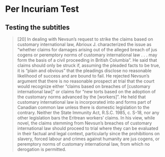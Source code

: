 # Per Incuriam Test
## Testing the subtitles

> [20]                          In dealing with Nevsun’s request to strike the claims based on customary international law, Abrioux J. characterized the issue as “whether claims for damages arising out of the alleged breach of jus cogens or peremptory norms of customary international law . . . may form the basis of a civil proceeding in British Columbia”. He said that claims should only be struck if, assuming the pleaded facts to be true, it is “plain and obvious” that the pleadings disclose no reasonable likelihood of success and are bound to fail. He rejected Nevsun’s argument that there is no reasonable prospect at trial that the court would recognize either “claims based on breaches of [customary international law]” or claims for “new torts based on the adoption of the customary norms advanced by the [workers]”. He held that customary international law is incorporated into and forms part of Canadian common law unless there is domestic legislation to the contrary. Neither the State Immunity Act, R.S.C. 1985, c. S-18, nor any other legislation bars the Eritrean workers’ claims. In his view, while novel, the claims stemming from Nevsun’s breaches of customary international law should proceed to trial where they can be evaluated in their factual and legal context, particularly since the prohibitions on slavery, forced labour and crimes against humanity are jus cogens, or peremptory norms of customary international law, from which no derogation is permitted.
